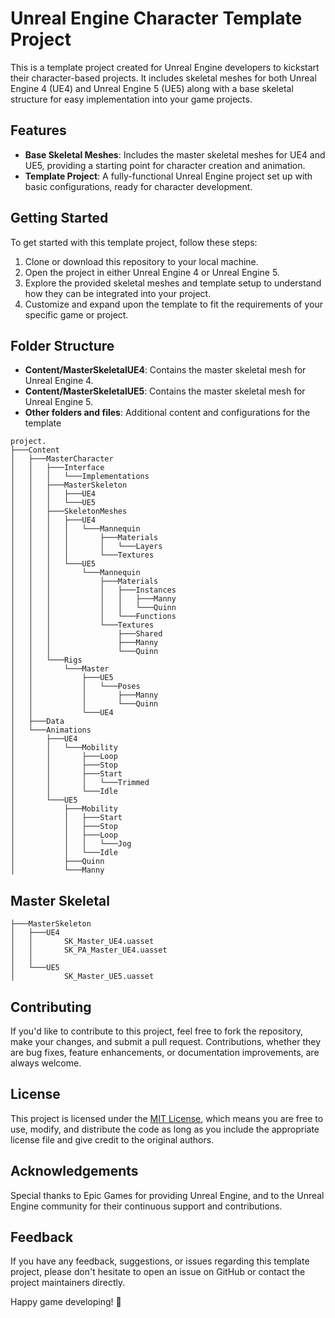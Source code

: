 # Unreal Engine Character Template Project

This is a template project created for Unreal Engine developers to kickstart their character-based projects. It includes skeletal meshes for both Unreal Engine 4 (UE4) and Unreal Engine 5 (UE5) along with a base skeletal structure for easy implementation into your game projects.

## Features

- **Base Skeletal Meshes**: Includes the master skeletal meshes for UE4 and UE5, providing a starting point for character creation and animation.
- **Template Project**: A fully-functional Unreal Engine project set up with basic configurations, ready for character development.

## Getting Started

To get started with this template project, follow these steps:

1. Clone or download this repository to your local machine.
2. Open the project in either Unreal Engine 4 or Unreal Engine 5.
3. Explore the provided skeletal meshes and template setup to understand how they can be integrated into your project.
4. Customize and expand upon the template to fit the requirements of your specific game or project.

## Folder Structure

- **Content/MasterSkeletalUE4**: Contains the master skeletal mesh for Unreal Engine 4.
- **Content/MasterSkeletalUE5**: Contains the master skeletal mesh for Unreal Engine 5.
- **Other folders and files**: Additional content and configurations for the template 
```
project.
├───Content
│   ├───MasterCharacter
│   │   ├───Interface
│   │   │   └───Implementations
│   │   ├───MasterSkeleton
│   │   │   ├───UE4
│   │   │   └───UE5
│   │   ├───SkeletonMeshes
│   │   │   ├───UE4
│   │   │   │   └───Mannequin
│   │   │   │       ├───Materials
│   │   │   │       │   └───Layers
│   │   │   │       └───Textures
│   │   │   └───UE5
│   │   │       └───Mannequin
│   │   │           ├───Materials
│   │   │           │   ├───Instances
│   │   │           │   │   ├───Manny
│   │   │           │   │   └───Quinn
│   │   │           │   └───Functions
│   │   │           └───Textures
│   │   │               ├───Shared
│   │   │               ├───Manny
│   │   │               └───Quinn
│   │   └───Rigs
│   │       └───Master
│   │           ├───UE5
│   │           │   └───Poses
│   │           │       ├───Manny
│   │           │       └───Quinn
│   │           └───UE4
│   ├───Data
│   └───Animations
│       ├───UE4
│       │   └───Mobility
│       │       ├───Loop
│       │       ├───Stop
│       │       ├───Start
│       │       │   └───Trimmed
│       │       └───Idle
│       └───UE5
│           ├───Mobility
│           │   ├───Start
│           │   ├───Stop
│           │   ├───Loop
│           │   │   └───Jog
│           │   └───Idle
│           ├───Quinn
│           └───Manny
```

## Master Skeletal

```
├───MasterSkeleton
│   ├───UE4
│   │       SK_Master_UE4.uasset
│   │       SK_PA_Master_UE4.uasset
│   │
│   └───UE5
│           SK_Master_UE5.uasset

```



## Contributing

If you'd like to contribute to this project, feel free to fork the repository, make your changes, and submit a pull request. Contributions, whether they are bug fixes, feature enhancements, or documentation improvements, are always welcome.

## License

This project is licensed under the [MIT License](LICENSE), which means you are free to use, modify, and distribute the code as long as you include the appropriate license file and give credit to the original authors.

## Acknowledgements

Special thanks to Epic Games for providing Unreal Engine, and to the Unreal Engine community for their continuous support and contributions.

## Feedback

If you have any feedback, suggestions, or issues regarding this template project, please don't hesitate to open an issue on GitHub or contact the project maintainers directly.

Happy game developing! 🚀
